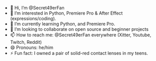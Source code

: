- 👋 Hi, I’m @Secret49erFan
- 👀 I’m interested in Python, Premiere Pro & After Effect (expressions/coding).
- 🌱 I’m currently learning Python, and Premiere Pro.
- 💞️ I’m looking to collaborate on open source and beginner projects
- 📫 How to reach me: @Secret49erFan everywhere (Xitter, Youtube, Twitch, Reddit)
- 😄 Pronouns: he/him
- ⚡ Fun fact: I owned a pair of solid-red contact lenses in my teens.

<!---
Secret49erFan/Secret49erFan is a ✨ special ✨ repository because its `README.md` (this file) appears on your GitHub profile.
You can click the Preview link to take a look at your changes.
--->
